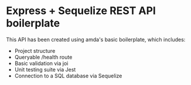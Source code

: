 # Express + Sequelize REST API boilerplate

This API has been created using amda's basic boilerplate, which includes:

- Project structure
- Queryable /health route
- Basic validation via joi
- Unit testing suite via Jest
- Connection to a SQL database via Sequelize
